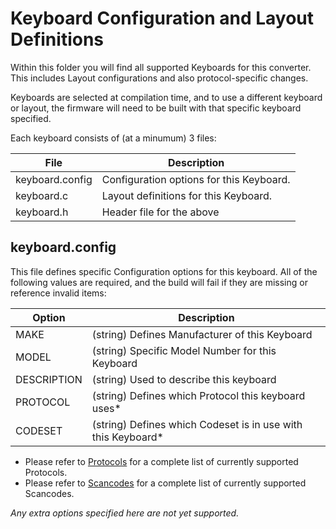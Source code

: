 # Keyboard Configuration and Layout Definitions

Within this folder you will find all supported Keyboards for this converter.  This includes Layout configurations and also protocol-specific changes.

Keyboards are selected at compilation time, and to use a different keyboard or layout, the firmware will need to be built with that specific keyboard specified.

Each keyboard consists of (at a minumum) 3 files:

| File | Description |
|---|---|
| keyboard.config | Configuration options for this Keyboard. |
| keyboard.c | Layout definitions for this Keyboard. |
| keyboard.h | Header file for the above |

## keyboard.config

This file defines specific Configuration options for this keyboard.  All of the following values are required, and the build will fail if they are missing or reference invalid items:

| Option | Description |
|---|---|
| MAKE | (string) Defines Manufacturer of this Keyboard |
| MODEL | (string) Specific Model Number for this Keyboard |
| DESCRIPTION | (string) Used to describe this keyboard |
| PROTOCOL | (string) Defines which Protocol this keyboard uses* |
| CODESET | (string) Defines which Codeset is in use with this Keyboard* |

* Please refer to [Protocols](/src/protocols/) for a complete list of currently supported Protocols.
* Please refer to [Scancodes](/src/scancodes/) for a complete list of currently supported Scancodes.

*Any extra options specified here are not yet supported.*